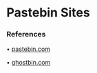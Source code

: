 # Pastebin Sites

### References

• [pastebin.com](https://pastebin.com)

• [ghostbin.com](https://ghostbin.com)